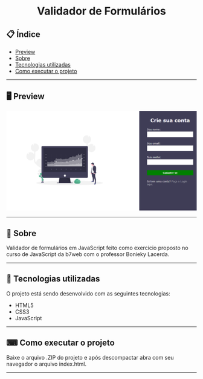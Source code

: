 <h1 align="center">
  Validador de Formulários
</h1>

## 📋 Índice

- [Preview](#-Preview)
- [Sobre](#-Sobre)
- [Tecnologias utilizadas](#-Tecnologias-utilizadas)
- [Como executar o projeto](#-Como-executar-o-projeto)

---

## 🖥 Preview

<p align="center">
  <img src="images/index.png">
</p>

---

## 📖 Sobre 

Validador de formulários em JavaScript feito como exercício proposto no curso de JavaScript da b7web com o professor Bonieky Lacerda.

---

## 🚀 Tecnologias utilizadas
O projeto está sendo desenvolvido com as seguintes tecnologias:
- HTML5
- CSS3
- JavaScript

---

## ⌨ Como executar o projeto

Baixe o arquivo .ZIP do projeto e após descompactar abra com seu navegador o arquivo index.html.

---


